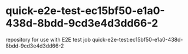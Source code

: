# quick-e2e-test-ec15bf50-e1a0-438d-8bdd-9cd3e4d3dd66-2
repository for use with E2E test job quick-e2e-test:ec15bf50-e1a0-438d-8bdd-9cd3e4d3dd66-2
